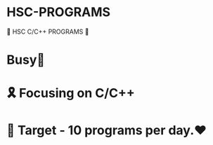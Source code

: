 # HSC-PROGRAMS
🔖 HSC C/C++ PROGRAMS 🔖


# Busy🤧


<!--# 📂 C/C++ Programs from the book of HSC. -->

# 🎗 Focusing on C/C++

# 🎯 Target - 10 programs per day.♥️
